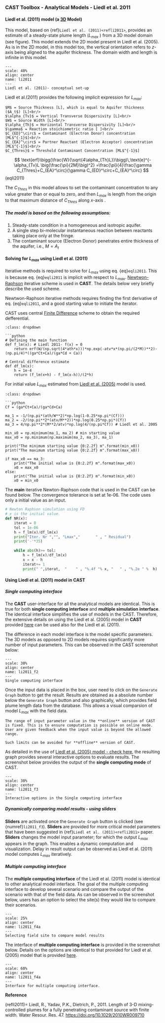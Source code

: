 
### CAST Toolbox - Analytical Models - Liedl et al. 2011 ####

####  Liedl et al. (2011) model (a **<u>3D</u> Model**) ####

This model, based on {ref}`Liedl et al. (2011)<refli2011>`, provides an estimate of a steady-state plume length ($L_{max}$ ) from a 3D model domain (see figure). This model extends the 2D model present in Liedl et al. (2005). As is in the 2D model, in this model too, the vertical orientation refers to $z$-axis being aligned to the aquifer thickness. The domain width and length is infinite in this model.


```{figure} images/li2011/li2011_f1.png
---
scale: 40%
align: center
name: li2011
---
Liedl et al. (2011)- conceptual set-up
```

Liedl et al.(2011) provides the following implicit expression for $L_{max}$:

```{sidebar} Symbols:
$M$ = Source Thickness [L], which is equal to Aquifer thickness ($A_t$) [L]<br/>
$\alpha_{Tv}$ = Vertical Transverse Dispersivity [L]<br/>
$W$ = Source Width [L]<br/>
$\alpha_{Th}$ = Horizontal Transverse Dispersivity [L]<br/>
$\gamma$ = Reaction stoichiometric ratio [ ]<br/>
$C_{ED}^\circ$ = Contaminant (Electron Donor) concentration [ML$^{-1}$]<br/>
$C_{EA}^\circ$ = Partner Reactant (Electron Acceptor) concentration [ML$^{-1}$]<br/>
$C_{Thres}$ = Threshold Contaminant Concentration [ML$^{-1}$]
``` 

$$
\text{erf}\bigg(\frac{W}{\sqrt{4\alpha_{Th}L}}\bigg)\,\text{e}^{-\alpha_{Tv}L \big(\frac{\pi}{2M}\big)^2} =\frac{\pi}{4}\frac{\gamma C_{Thres}+C_{EA}^\circ}{\gamma C_{ED}^\circ+C_{EA}^\circ}
$$(eqli2011) 



The $C_{Thres}$ in this model allows to set the contaminant concentration to any value greater than or equal to zero, and then $L_{max}$ is length from the origin to that maximum distance of $C_{Thres}$ along $x$-axis . 

##### The model is based on the following assumptions: #####

1. Steady-state condition in a homogeneous and isotropic aquifer.
2. A single step bi-molecular instantaneous reaction between reactants taking place only at the fringe.
3. The contaminant source (Electron Donor) penetrates entire thickness of the aquifer, i.e., $M = A_t$

#### Solving for $L_{max}$ using Liedl et al. (2011) ####

Iterative methods is required to solve for $L_{max}$ using eq.  {eq}`eqli2011`. This is because eq.  {eq}`eqli2011` is implicit with respect to $L_{max}$. [Newtwon-Raphson](https://en.wikipedia.org/wiki/Newton%27s_method) iterative scheme is used in **CAST**. The details below very briefly describe the used scheme. 


Newtwon-Raphson iterative methods requires finding the first derivative of eq. {eq}`eqli2011`, and a good starting value to initiate the iterator. 

CAST uses central [Finite Difference](https://en.wikipedia.org/wiki/Finite_difference) scheme to obtain the required defferential. 

```{admonition} Code for obtaining the differential
:class: dropdown

```python
# Defining the main function
def f_lm(x): # Liedl 2011- f(x) = 0
    return erf(W/(np.sqrt(4*ath*x)))*np.exp(-atv*x*(np.pi/(2*M))**2)-(np.pi/4)*((ga*Ct+Ca)/(ga*Cd + Ca)) 

# Central difference estimate
def df_lm(x):
    h = 1e-4
    return (f_lm(x+h) - f_lm(x-h))/(2*h)
```


For initial value $L_{max}$ estimated from [Liedl et al. (2005)](liedl2005.md) model is used.

```{admonition} Code for obtaining the initial value
:class: dropdown

```python
Cf = (ga*Ct+Ca)/(ga*Cd+Ca)

ma_1 = -1/(np.pi*(ath/W**2)*np.log(1-0.25*np.pi*(Cf)))   
ma_2 = -2/(np.pi**2*(atv/M**2))*np.log(0.25*np.pi*(Cf))
ma_3 = 4/np.pi**2*(M**2/atv)*np.log(4/(np.pi*Cf)) # Liedl et al. 2005

min_x0 = np.minimum(ma_1, ma_2) # min starting value
max_x0 = np.minimum(np.maximum(ma_2, ma_3), ma_1)

print("The minimum starting value {0:2.2f} m".format(min_x0)) 
print("The maximum starting value {0:2.2f} m".format(max_x0))
 
if max_x0 == ma_3:
    print("The initial value is {0:2.2f} m".format(max_x0))
    x0 = max_x0
else:
    print("The initial value is {0:2.2f} m".format(min_x0))
    x0 = min_x0 
``` 

The **main** iterative Newton-Raphson code that is used in the CAST can be found below. The convergence tolerance is set at 1e-06. The code uses only a initial value as an input.

```python
# Newton Raphson simulation using FD
# x is the initial value.
def NR(x): 
    iterat = 0
    tol = 1e-06
    h = f_lm(x)/df_lm(x)
    print("Iter. Nr ","", "Lmax","       " , " Residual")
    print('-'*35)   
    
    while abs(h)>= tol:
        h = f_lm(x)/df_lm(x) 
        x = x - h
        iterat+= 1 
        print(" ",iterat,  "    " , "%.4f "% x, "   " , "%.2e " %  h) 
```






#### Using Liedl et al. (2011) model in CAST #### 

##### Single computing interface #####

The **CAST** user-interface for all the analytical models are identical. This is true for both **single computing interface** and **multiple simulation interface**. The identical interface simplifies the use of models in the CAST. Therefore, the extensive details on using the Liedl et al. (2005) model in **CAST** provided [here](liedl2005.md) can be used also for the Liedl et al. (2011).

The difference in each model interface is the model specific parameters. The 3D models as opposed to 2D models requires significantly more number of input parameters. This can be observed in the CAST screenshot below:

```{figure} images/li2011/li2011_f2.png
---
scale: 30%
align: center
name: li2011_f2
---
Single computing interface
```
Once the input data is placed in the box, user need to click on the `Generate Graph` button to get the result. Results are obtained as a absolute number below the `Generate Graph` button and also graphically, which provides field plume length data from the database. This allows a visual comparsion of model $L_{max}$ with the field data.

```{admonition} Limited input range **Online** version
The range of input parameter value in the **online** version of CAST is fixed. This is to ensure computation is possible on online mode. User are given feedback when the input value is beyond the allowed range.

Such limits can be avoided for **offline** version of CAST.
```

As detailed in the use of [Liedl et al. (2005) model - check here](liedl2005.md), the resulting graph provides several interactive options to evaluate results. The screenshot below provides the output of the **single computing mode** of CAST.

```{figure} images/li2011/li2011_f3.png
---
scale: 30%
align: center
name: li2011_f3
---
Interactive options in the Single computing interface
```



##### Dynamically comparing model results - using sliders ######

**Sliders** are activated once the `Generate Graph` button is clicked (see {numref}`li2011_f3`). **Sliders** are provided for more critical model parameters that have been suggested in {ref}`Liedl et al. (2011)<refli2011>` paper. **Sliders** changes the model input parameter; for which the output $L_{max}$ appears in the graph. This enables a dynamic computation and visualization. Delay in result output can be observed as Liedl et al. (2011) model computes $L_{max}$ iteratively.


##### Multiple computing interface ######

The **multiple computing interface** of the Liedl et al. (2011) model is identical to other analytical model interface. The goal of the multiple computing interface to develop several scenario and compare the output of the scenario with that of the field data. As can be observed in the screenshot below, users has an option to select the site(s) they would like to compare their scenarios. 

```{figure} images/li2011/li2011_f4a.png
---
scale: 25%
align: center
name: li2011_f4a
---
Selecting field site to compare model results
```
The interface of **multiple computing interface** is provided in the screenshot below. Details on the options are identical to that provided for Liedl et al. (2005) model that is provided [here](liedl2005.md).

```{figure} images/li2011/li2011_f4.png
---
scale: 60%
align: center
name: li2011_f4a
---
Interface for multiple computing interface.
```

**Reference**

(refli2011)=
Liedl, R., Yadav, P.K., Dietrich, P., 2011. Length of 3-D mixing-controlled plumes for a fully penetrating contaminant source with finite width. Water Resour. Res. 47. https://doi.org/10.1029/2010WR009710 
